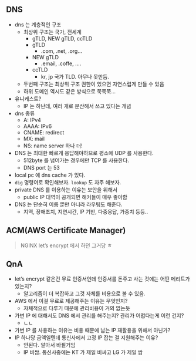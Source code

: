 ## DNS

- dns 는 계층적인 구조
    - 최상위 구조는 국가, 전세계
        - gTLD, NEW gTLD, ccTLD
        - gTLD
            - .com, .net, .org…
        - NEW gTLD
            - .email, .coffe, ….
        - ccTLD
            - kr, jp 국가 TLD. 아무나 못만듬.
    - 두번째 구조는 최상위 구조 권한이 있으면 자연스럽게 만들 수 있음
    - 하위 도메인 역시도 같은 방식으로 쭉쭉쭉…
- 유니케스트?
	- IP 는 하난데, 여러 개로 분산해서 쓰고 있다는 개념
- dns 종류
    - A: IPv4
    - AAAA: IPv6
    - CNAME: redirect
    - MX: mail
    - NS: name server 하나 더!
- DNS 는 최대한 빠르게 응답해야하므로 평소에 UDP 를 사용한다.
    - 512byte 를 넘어가는 경우에만 TCP 를 사용한다.
    - DNS port 는 53
- local pc 에 dns cache 가 있다.
- `dig` 명령어로 확인해보자. `lookup` 도 자주 해보자.
- private DNS 를 이용하는 이유는 보안을 위해서
    - public IP 대역이 공개되면 해커들이 매우 좋아함
- DNS 는 단순히 이름 뿐만 아니라 라우팅도 해준다.
    - 지역, 장애조치, 지연시간, IP 기반, 다중응답, 가중치 등등..

## ACM(AWS Certificate Manager)

> NGINX let’s encrypt 에서 하던 그거당 ㅎ

## QnA
- let’s encrypt 같은건 무료 인증서인데 인증서를 돈주고 사는 것에는 어떤 메리트가 있는지?
	- 알고리즘이 더 복잡하고 그것 자체를 비용으로 볼 수 있음.
- AWS 에서 이걸 무료로 제공해주는 이유는 무엇인지?
	- 자체적으로 다루기 때문에 관리비용이 거의 없는듯
- 가변 IP 에 대해서도 DNS 에서 관리를 해주는지? 관리가 어렵다는게 이런 건지?
	- ㄴㄴ
- 가변 IP 를 사용하는 이유는 비용 때문에 남는 IP 재활용을 위해서 아닌가?
- IP 하나당 금액일텐데 통신사에서 고정 IP 잡는 걸 지원해주는 이유?
    - 안된다. 알아서 바뀔거임
	- IP 비쌈. 통신사중에는 KT 가 제일 비싸고 LG 가 제일 쌈